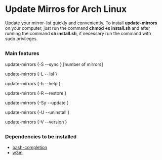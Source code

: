 # Update Mirros for Arch Linux

Update your mirror-list quickly and conveniently. To install **update-mirrors** on your computer, just run the command **chmod +x install.sh** and after running the command **sh install.sh**, if necessary run the command with sudo privileges.

##

### Main features

update-mirrors {-S   --sync      } [number of mirrors]

update-mirrors {-L   --lisl      }

update-mirrors {-h   --help      }

update-mirrors {-R   --restore   }

update-mirrors {-Sy  --update    }

update-mirrors {-U   --uninstall }

update-mirrors {-V   --version   }

##

### Dependencies to be installed

* [bash-completion](https://archlinux.org/packages/extra/any/bash-completion/)
* [w3m](https://archlinux.org/packages/extra/x86_64/w3m/)